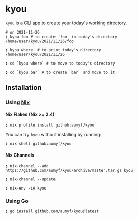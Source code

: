 # kyou

`kyou` is a CLI app to create your today's working directory.

```shell
# on 2021-11-26
❯ kyou foo # to create 'foo' in today's directory
/home/user/kyou/2021/11/26/foo

❯ kyou where  # to print today's directory 
/home/user/kyou/2021/11/26

❯ cd `kyou where` # to move to today's directory

❯ cd `kyou bar` # to create `bar` and move to it
```

## Installation

### Using [Nix](https://nixos.org)

#### Nix Flakes (Nix >= 2.4)

```
❯ nix profile install github:aumyf/kyou
```

You can try `kyou` without installing by running:

```
❯ nix shell github:aumyf/kyou
```

#### Nix Channels

```
❯ nix-channel --add https://github.com/aumyf/kyou/archive/master.tar.gz kyou

❯ nix-channel --update

❯ nix-env -iA kyou
```

### Using Go

```
❯ go install github.com/aumyf/kyou@latest
```

